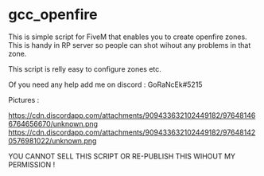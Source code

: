 # gcc_openfire
This is simple script for FiveM that enables you to create openfire zones.
This is handy in RP server so people can shot wihout any problems in that zone.

This script is relly easy to configure zones etc.

Of you need any help add me on discord : GoRaNcEk#5215

Pictures :

https://cdn.discordapp.com/attachments/909433632102449182/976481466764656670/unknown.png
https://cdn.discordapp.com/attachments/909433632102449182/976481420576981022/unknown.png

YOU CANNOT SELL THIS SCRIPT OR RE-PUBLISH THIS WIHOUT MY PERMISSION !
